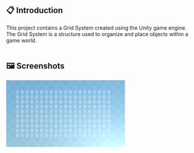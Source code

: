 ## 📋 Introduction
This project contains a Grid System created using the Unity game engine. The Grid System is a structure used to organize and place objects within a game world.
<br/><br/>


## 🖼️ Screenshots
<img src="Screenshots/1.png" width="320" height="180">
<br/><br/>
